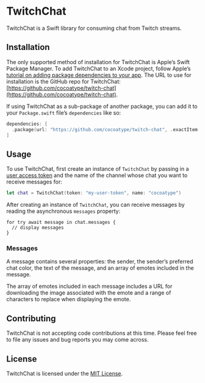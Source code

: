 # TwitchChat

TwitchChat is a Swift library for consuming chat from Twitch streams.

## Installation

The only supported method of installation for TwitchChat is Apple’s Swift Package Manager. To add TwitchChat to an Xcode project, follow Apple’s [tutorial on adding package dependencies to your app](https://developer.apple.com/documentation/xcode/adding_package_dependencies_to_your_app). The URL to use for installation is the GitHub repo for TwitchChat: [https://github.com/cocoatype/twitch-chat](https://github.com/cocoatype/twitch-chat).

If using TwitchChat as a sub-package of another package, you can add it to your `Package.swift` file’s `dependencies` like so:

```swift
dependencies: [
  .package(url: "https://github.com/cocoatype/twitch-chat", .exactItem("0.0.1"))
]
```

## Usage

To use TwitchChat, first create an instance of `TwitchChat` by passing in a [user access token](https://dev.twitch.tv/docs/irc/authenticate-bot) and the name of the channel whose chat you want to receive messages for:
```swift
let chat = TwitchChat(token: "my-user-token", name: "cocoatype")
```

After creating an instance of `TwitchChat`, you can receive messages by reading the asynchronous `messages` property:
```
for try await message in chat.messages {
  // display messages
}
```

### Messages

A message contains several properties: the sender, the sender’s preferred chat color, the text of the message, and an array of emotes included in the message.

The array of emotes included in each message includes a URL for downloading the image associated with the emote and a range of characters to replace when displaying the emote.

## Contributing

TwitchChat is not accepting code contributions at this time. Please feel free to file any issues and bug reports you may come across. 

## License

TwitchChat is licensed under the [MIT License](LICENSE).
